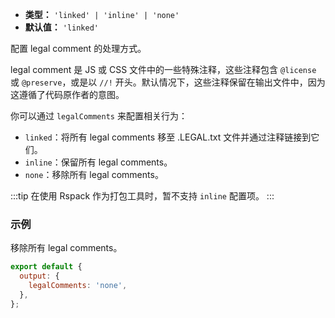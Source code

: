 - **类型：** `'linked' | 'inline' | 'none'`
- **默认值：** `'linked'`

配置 legal comment 的处理方式。

legal comment 是 JS 或 CSS 文件中的一些特殊注释，这些注释包含 `@license` 或 `@preserve`，或是以 `//!` 开头。默认情况下，这些注释保留在输出文件中，因为这遵循了代码原作者的意图。

你可以通过 `legalComments` 来配置相关行为：

- `linked`：将所有 legal comments 移至 .LEGAL.txt 文件并通过注释链接到它们。
- `inline`：保留所有 legal comments。
- `none`：移除所有 legal comments。

:::tip
在使用 Rspack 作为打包工具时，暂不支持 `inline` 配置项。
:::

### 示例

移除所有 legal comments。

```js
export default {
  output: {
    legalComments: 'none',
  },
};
```
